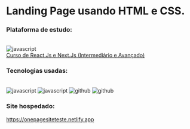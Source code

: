 # Landing Page usando HTML e CSS.

### Plataforma de estudo:
<div style="display: inline-block"><br/>
  <img align="center" alt="javascript" src="https://img.shields.io/badge/Udemy-EC5252?style=for-the-badge&logo=Udemy&logoColor=white"/>
</div><br>
<a href="https://www.udemy.com/share/104bce3@JyD9dOy39EwDF-HwSP6TLrf7a7TRUqFThrMHWUyZRd9IYAakn0sLAjnx1hus9_fI/">Curso de React.Js e Next.Js (Intermediário e Avançado)<a>

### Tecnologias usadas:
<div style="display: inline-block"><br/>
  <img align="center" alt="javascript" src="https://img.shields.io/badge/HTML5-E34F26?style=for-the-badge&logo=html5&logoColor=white"/>
  <img align="center" alt="javascript" src="https://img.shields.io/badge/CSS3-1572B6?style=for-the-badge&logo=css3&logoColor=white"/>
  <img align="center" alt="github" src="https://img.shields.io/badge/GitHub-100000?style=for-the-badge&logo=github&logoColor=white"/>
  <img align="center" alt="github" src="https://img.shields.io/badge/Netlify-00C7B7?style=for-the-badge&logo=netlify&logoColor=white"/>
</div>
  
  ### Site hospedado:
<a href="https://onepagesiteteste.netlify.app/">https://onepagesiteteste.netlify.app<a>
